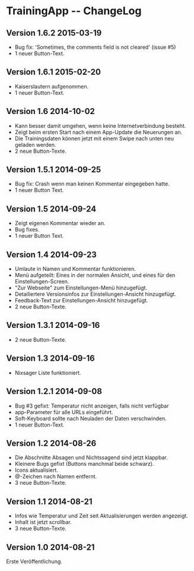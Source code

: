 TrainingApp -- ChangeLog
========================

Version 1.6.2 2015-03-19
------------------------
- Bug fix: 'Sometimes, the comments field is not cleared' (issue #5)
- 1 neuer Button-Text.

Version 1.6.1 2015-02-20
------------------------
- Kaiserslautern aufgenommen.
- 1 neuer Button-Text.

Version 1.6 2014-10-02
----------------------
- Kann besser damit umgehen, wenn keine Internetverbindung besteht.
- Zeigt beim ersten Start nach einem App-Update die Neuerungen an.
- Die Trainingsdaten können jetzt mit einem Swipe nach unten neu geladen werden.
- 2 neue Button-Texte.

Version 1.5.1 2014-09-25
------------------------
- Bug fix: Crash wenn man keinen Kommentar eingegeben hatte.
- 1 neuer Button Text.

Version 1.5 2014-09-24
----------------------
- Zeigt eigenen Kommentar wieder an.
- Bug fixes.
- 1 neuer Button Text.

Version 1.4 2014-09-23
----------------------
- Umlaute in Namen und Kommentar funktionieren.
- Menü aufgeteilt: Eines in der normalen Ansicht, und eines für den Einstellungen-Screen.
- "Zur Webseite" zum Einstellungen-Menü hinzugefügt.
- Detailiertere Versionsinfos zur Einstellungen-Ansicht hinzugefügt.
- Feedback-Text zur Einstellungen-Ansicht hinzugefügt.
- 2 neue Button-Texte.

Version 1.3.1 2014-09-16
------------------------
- 2 neue Button-Texte.

Version 1.3 2014-09-16
----------------------
- Nixsager Liste funktioniert.

Version 1.2.1 2014-09-08
------------------------
- Bug #3 gefixt: Temperatur nicht anzeigen, falls nicht verfügbar
- app-Parameter für alle URLs eingeführt.
- Soft-Keyboard sollte nach Neuladen der Daten verschwinden.
- 1 neuer Button-Text.

Version 1.2 2014-08-26
----------------------
- Die Abschnitte Absagen und Nichtssagend sind jetzt klappbar.
- Kleinere Bugs gefixt (Buttons manchmal beide schwarz).
- Icons aktualisiert.
- @-Zeichen nach Namen entfernt.
- 3 neue Button-Texte.

Version 1.1 2014-08-21
----------------------
- Infos wie Temperatur und Zeit seit Aktualisierungen werden angezeigt.
- Inhalt ist jetzt scrollbar.
- 3 neue Button-Texte.

Version 1.0 2014-08-21
----------------------
Erste Veröffentlichung.
